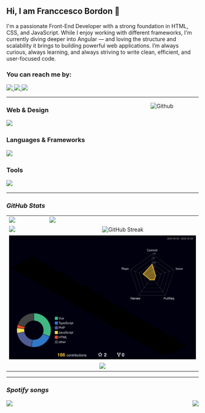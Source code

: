 <h2 align="left">
  Hi, I am Franccesco Bordon 🫡
</h1>

<p align="left">
  I'm a passionate Front-End Developer with a strong foundation in HTML, CSS, and JavaScript. While I enjoy working with different frameworks, I'm currently diving deeper into Angular — and loving the structure and scalability it brings to building powerful web applications. I’m always curious, always learning, and always striving to write clean, efficient, and user-focused code.
</p>

<div>
  <h3>You can reach me by: </h3>
  <a href="https://www.linkedin.com/in/franccesco-bordon" target="_blank">
    <img src="https://img.icons8.com/dusk/40/000000/linkedin.png"/>
  </a>
  <a href="mailto:franccesco_@hotmail.com" target="_blank">
    <img src="https://img.icons8.com/dusk/40/000000/ms-outlook.png"/>
    
  </a>
  <a href="https://wa.me/5547999693071" target="_blank">
    <img src="https://img.icons8.com/dusk/40/000000/whatsapp.png"/>
  </a>
</div>

<hr />

<!-- <img width="25%" align="right" alt="Github" src="https://tenor.com/view/our-office-meeting-confused-confused-monkey-lost-dont-know-where-to-start-gif-14050021.gif" /> -->
<img width="25%" align="right" alt="Github" src="https://media2.giphy.com/media/v1.Y2lkPTc5MGI3NjExaTRlMXF3M3Z1dXlyZ250Zm10cHYwcGw3aGx0eWdqOGR3eHkwOGdmMyZlcD12MV9pbnRlcm5hbF9naWZfYnlfaWQmY3Q9Zw/g2jj9VAIBluIreVNsb/giphy.gif" />

<div>
  <h3>Web & Design</h3>
  <p align="left">
    <img src="https://skillicons.dev/icons?i=html,css,javascript,typescript,photoshop,illustrator,figma&theme=dark" />
  </p>

  <h3>Languages & Frameworks</h3>
  <p align="left">
    <img src="https://skillicons.dev/icons?i=php,python,java,angular,laravel,sass,tailwind&theme=dark" />
  </p>

  <h3>Tools</h3>
  <p align="left">
    <img src="https://skillicons.dev/icons?i=git,linux,postgres,mysql,pnpm,notion,neovim&perline=8&theme=dark" />
  </p>
</div>

<hr />

<div>
  <h3>
    <i><b>GitHub Stats</b></i>
  </h3>

  <table>
    <tr>
      <td><img src="http://github-profile-summary-cards.vercel.app/api/cards/productive-time?username=Tiesco789&theme=tokyonight&utcOffset=-3" /></td>
      <td><img src="http://github-profile-summary-cards.vercel.app/api/cards/profile-details?username=Tiesco789&theme=tokyonight" /></td>
    </tr>
    <tr> 
      <td><img src="https://github-readme-stats.vercel.app/api/top-langs/?username=Tiesco789&hide_border=true&layout=compact&theme=tokyonight&hide_progress=true" height="200" /></td>
      <td align="center">
          <img src="https://github-readme-streak-stats.herokuapp.com?user=Tiesco789&theme=tokyonight&hide_border=true&locale=pt_BR&exclude_days=Sun%2CSat" alt="GitHub Streak" />
      </td>
    </tr>
    <tr>
      <td colspan="2" align="center"><img src="./profile-3d-contrib/profile-night-rainbow.svg"/></td>
    </tr>
    <tr>
      <td colspan="2" align="center"><img src="https://github-profile-trophy.vercel.app/?username=Tiesco789&row=1&theme=tokyonight"/></td>
    </tr>
  </table>

  <hr />

  <div>
    <h3><i><b>Spotify songs</b></i></h3>
    <img src="https://spotify-recently-played-readme.vercel.app/api?user=12155325953&unique={true|1|on|yes}" />
    <img align="right" src="https://media3.giphy.com/media/v1.Y2lkPTc5MGI3NjExeDdjdml2bnNvYmd4NGFqZ3d4eXp4ZGY5ZTY0a3F0aTRmdTMwbTFjaSZlcD12MV9pbnRlcm5hbF9naWZfYnlfaWQmY3Q9Zw/3d0PahT093UPe/giphy.gif" />
  </div>
</div>

